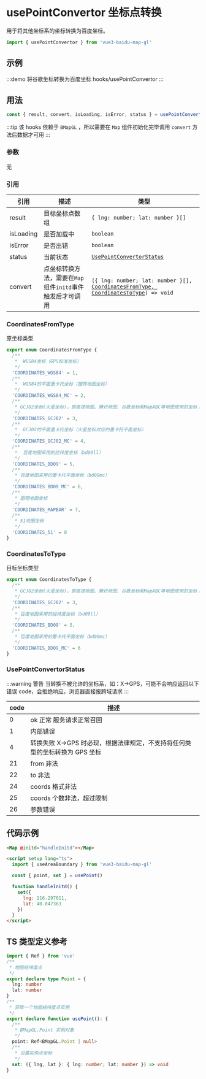 # usePointConvertor 坐标点转换

用于将其他坐标系的坐标转换为百度坐标。

```ts
import { usePointConvertor } from 'vue3-baidu-map-gl'
```

## 示例

:::demo 将谷歌坐标转换为百度坐标
hooks/usePointConvertor
:::

## 用法

```ts
const { result, convert, isLoading, isError, status } = usePointConvertor()
```

:::tip
该 hooks 依赖于 `BMapGL` ，所以需要在 `Map` 组件初始化完毕调用 `convert` 方法后数据才可用
:::

### 参数

无

### 引用

| 引用      | 描述                                                     | 类型                                                                                                                                    |
| --------- | -------------------------------------------------------- | --------------------------------------------------------------------------------------------------------------------------------------- |
| result    | 目标坐标点数组                                           | `{ lng: number; lat: number }[]`                                                                                                        |
| isLoading | 是否加载中                                               | `boolean`                                                                                                                               |
| isError   | 是否出错                                                 | `boolean`                                                                                                                               |
| status    | 当前状态                                                 | [`UsePointConvertorStatus`](#usepointconvertorstatus)                                                                                   |
| convert   | 点坐标转换方法，需要在`Map`组件`initd`事件触发后才可调用 | `({ lng: number; lat: number }[], `[`CoordinatesFromType, `](#coordinatesfromtype) [`CoordinatesToType`](#coordinatestotype)`) => void` |

### CoordinatesFromType

原坐标类型

```ts
export enum CoordinatesFromType {
  /**
   *  WGS84坐标（GPS标准坐标）
   */
  'COORDINATES_WGS84' = 1,
  /**
   *  WGS84的平面墨卡托坐标（搜狗地图坐标）
   */
  'COORDINATES_WGS84_MC' = 2,
  /**
   * GCJ02坐标(火星坐标)，即高德地图、腾讯地图、谷歌坐标和MapABC等地图使用的坐标；
   */
  'COORDINATES_GCJ02' = 3,
  /**
   *  GCJ02的平面墨卡托坐标（火星坐标对应的墨卡托平面坐标）
   */
  'COORDINATES_GCJ02_MC' = 4,
  /**
   *  百度地图采用的经纬度坐标（bd09ll）
   */
  'COORDINATES_BD09' = 5,
  /**
   * 百度地图采用的墨卡托平面坐标（bd09mc）
   */
  'COORDINATES_BD09_MC' = 6,
  /**
   * 图吧地图坐标
   */
  'COORDINATES_MAPBAR' = 7,
  /**
   * 51地图坐标
   */
  'COORDINATES_51' = 8
}
```

### CoordinatesToType

目标坐标类型

```ts
export enum CoordinatesToType {
  /**
   * GCJ02坐标(火星坐标)，即高德地图、腾讯地图、谷歌坐标和MapABC等地图使用的坐标；
   */
  'COORDINATES_GCJ02' = 3,
  /**
   * 百度地图采用的经纬度坐标（bd09ll）
   */
  'COORDINATES_BD09' = 5,
  /**
   * 百度地图采用的墨卡托平面坐标（bd09mc）
   */
  'COORDINATES_BD09_MC' = 6
}
```

### UsePointConvertorStatus

:::warning 警告
当转换不被允许的坐标系，如：X→GPS，可能不会响应返回以下错误 code，会拒绝响应，浏览器直接报跨域请求
:::

| code | 描述                                                                       |
| ---- | -------------------------------------------------------------------------- |
| 0    | ok 正常 服务请求正常召回                                                   |
| 1    | 内部错误                                                                   |
| 4    | 转换失败 X→GPS 时必现，根据法律规定，不支持将任何类型的坐标转换为 GPS 坐标 |
| 21   | from 非法                                                                  |
| 22   | to 非法                                                                    |
| 24   | coords 格式非法                                                            |
| 25   | coords 个数非法，超过限制                                                  |
| 26   | 参数错误                                                                   |

## 代码示例

<!-- prettier-ignore -->
```html
<Map @initd="handleInitd"></Map>

<script setup lang="ts">
  import { useAreaBoundary } from 'vue3-baidu-map-gl'

  const { point, set } = usePoint()

  function handleInitd() {
    set({
      lng: 116.297611,
      lat: 40.047363
    })
  }
</script>
```

## TS 类型定义参考

```ts
import { Ref } from 'vue'
/**
 * 地图经纬度点
 */
export declare type Point = {
  lng: number
  lat: number
}
/**
 * 获取一个地图经纬度点实例
 */
export declare function usePoint(): {
  /**
   * BMapGL.Point 实例对象
   */
  point: Ref<BMapGL.Point | null>
  /**
   * 设置实例点坐标
   */
  set: ({ lng, lat }: { lng: number; lat: number }) => void
}
```
